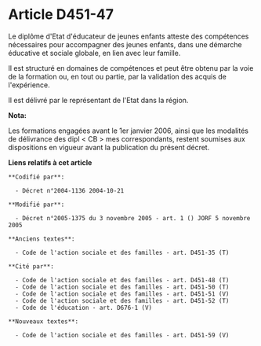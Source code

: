 # Article D451-47

Le diplôme d'Etat d'éducateur de jeunes enfants atteste des compétences nécessaires pour accompagner des jeunes enfants, dans
une démarche éducative et sociale globale, en lien avec leur famille.

Il est structuré en domaines de compétences et peut être obtenu par la voie de la formation ou, en tout ou partie, par la
validation des acquis de l'expérience.

Il est délivré par le représentant de l'Etat dans la région.

**Nota:**

Les formations engagées avant le 1er janvier 2006, ainsi que les modalités de délivrance des dipl < CB > mes correspondants,
restent soumises aux dispositions en vigueur avant la publication du présent décret.

**Liens relatifs à cet article**

	**Codifié par**:

	  - Décret n°2004-1136 2004-10-21

	**Modifié par**:

	  - Décret n°2005-1375 du 3 novembre 2005 - art. 1 () JORF 5 novembre 2005

	**Anciens textes**:

	  - Code de l'action sociale et des familles - art. D451-35 (T)

	**Cité par**:

	  - Code de l'action sociale et des familles - art. D451-48 (T)
	  - Code de l'action sociale et des familles - art. D451-50 (T)
	  - Code de l'action sociale et des familles - art. D451-51 (V)
	  - Code de l'action sociale et des familles - art. D451-52 (T)
	  - Code de l'éducation - art. D676-1 (V)

	**Nouveaux textes**:

	  - Code de l'action sociale et des familles - art. D451-59 (V)
